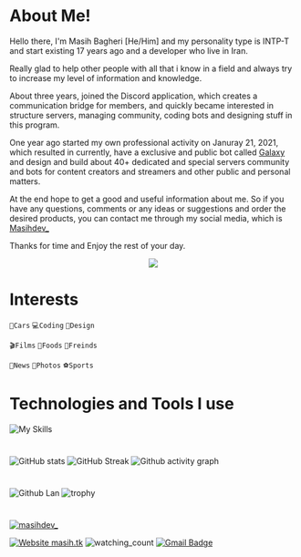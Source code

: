 # About Me!
Hello there, I'm Masih Bagheri [He/Him] and my personality type is INTP-T and start existing 17 years ago and a developer who live in Iran.

Really glad to help other people with all that i know in a field and always try to increase my level of information and knowledge.

About three years, joined the Discord application, which creates a communication bridge for members, and quickly became interested in structure servers, managing community, coding bots and designing stuff in this program.

One year ago started my own professional activity on Januray 21, 2021, which resulted in currently, have a exclusive and public bot called [Galaxy](https://discord.gg/AU7654nKDC) and design and build about 40+ dedicated and special servers community and bots for content creators and streamers and other public and personal matters.

At the end hope to get a good and useful information about me. So if you have any questions, comments or any ideas or suggestions and order the desired products, you can contact me through my social media, which is [Masihdev_ ](https://zil.ink/masihdev)

Thanks for time and Enjoy the rest of your day.

<p align="center"> <img src="https://readme-typing-svg.demolab.com/?lines=Discord%20web%20and20%app%20Bot%20web%20and%20app%20Developer;Experienced%20UI%2FUX%20Designer;2%2B%20years%20of%20coding%20experience;Always%20learning%20new%20things&font=Fira%20Code&center=true&width=440&height=45&color=f75c7e&vCenter=true&pause=1000&size=22" /></a> </p>


# Interests
`🚗Cars` `💻Coding` `🎨Design`

`🎬Films` `🍔Foods` `👥Freinds`

`📢News` `📸Photos` `⚽Sports`

# Technologies and Tools I use
![My Skills](https://skillicons.dev/icons?i=js,ts,html,css,nodejs,jquery,bootstrap,php,vscode,mongodb,postgres,cloudflare,discord,github,git)
#


![GitHub stats](https://github-readme-stats.vercel.app/api?username=Masihdev1&count_private=true&show_icons=true&title_color=57cdf1&text_color=ffffff&icon_color=57cdf1&border_color=0d1117&bg_color=0d1117)
![GitHub Streak](https://streak-stats.demolab.com/?user=Masihdev1&background=0d1117&border=0d1117&stroke=57cdf1&ring=57cdf1&fire=57cdf1&currStreakNum=57cdf1&sideNums=57cdf1&currStreakLabel=57cdf1&sideLabels=57cdf1&dates=ffffff)
![Github activity graph](https://github-readme-activity-graph.cyclic.app/graph?username=Masihdev1&theme=react-dark&hide_border=true&area=true)

#
![Github Lan](https://github-readme-stats.vercel.app/api/top-langs?username=masihdev1&count_private=true&show_icons=true&title_color=57cdf1&text_color=ffffff&icon_color=57cdf1&border_color=0d1117&bg_color=0d1117)
![trophy](https://github-profile-trophy.vercel.app/?username=masihdev1&theme=tokyonight)
#

<p align="left"> <a href="https://twitter.com/masihdev_" target="blank"><img src="https://img.shields.io/twitter/follow/masihdev_?logo=twitter&style=for-the-badge" alt="masihdev_" /></a> </p>

[![Website masih.tk](https://img.shields.io/website-up-down-green-red/http/shields.io.svg)](https://masih.tk)
<img src="https://komarev.com/ghpvc/?username=Masihdev1&color=brightgreen" alt="watching_count" />
[![Gmail Badge](https://img.shields.io/badge/Gmail-c14438?style=flat-square&logo=Gmail&logoColor=white&link=mailto:masihux@@gmail.com)](mailto:masihux@gmail.com)
